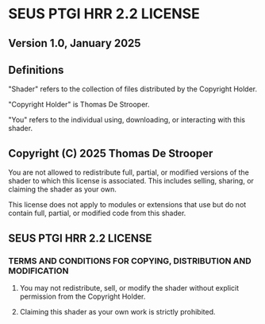 # SEUS PTGI HRR 2.2 LICENSE


## Version 1.0, January 2025


## Definitions

"Shader" refers to the collection of files distributed by the Copyright Holder.

"Copyright Holder" is Thomas De Strooper.

"You" refers to the individual using, downloading, or interacting with this shader.


## Copyright (C) 2025 Thomas De Strooper

You are not allowed to redistribute full, partial, or modified versions of the shader to which this license is associated. This includes selling, sharing, or claiming the shader as your own.

This license does not apply to modules or extensions that use but do not contain full, partial, or modified code from this shader.


## SEUS PTGI HRR 2.2 LICENSE
### TERMS AND CONDITIONS FOR COPYING, DISTRIBUTION AND MODIFICATION

1. You may not redistribute, sell, or modify the shader without explicit permission from the Copyright Holder.

2. Claiming this shader as your own work is strictly prohibited.
